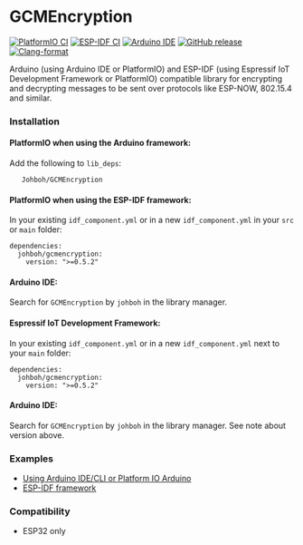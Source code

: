 # GCMEncryption
[![PlatformIO CI](https://github.com/Johboh/GCMEncryption/actions/workflows/platformio.yaml/badge.svg)](https://registry.platformio.org/libraries/johboh/GCMEncryption)
[![ESP-IDF CI](https://github.com/Johboh/GCMEncryption/actions/workflows/espidf.yaml/badge.svg)](https://components.espressif.com/components/johboh/gcmencryption)
[![Arduino IDE](https://github.com/Johboh/GCMEncryption/actions/workflows/arduino_cli.yaml/badge.svg)](https://downloads.arduino.cc/libraries/logs/github.com/Johboh/GCMEncryption/)
[![GitHub release](https://img.shields.io/github/release/Johboh/GCMEncryption.svg)](https://github.com/Johboh/GCMEncryption/releases)
[![Clang-format](https://github.com/Johboh/GCMEncryption/actions/workflows/clang-format.yaml/badge.svg)](https://github.com/Johboh/GCMEncryption)

Arduino (using Arduino IDE or PlatformIO) and ESP-IDF (using Espressif IoT Development Framework or PlatformIO) compatible library for encrypting and decrypting messages to be sent over protocols like ESP-NOW, 802.15.4 and similar.

### Installation
#### PlatformIO when using the Arduino framework:
Add the following to `lib_deps`:
```
   Johboh/GCMEncryption
```

#### PlatformIO when using the ESP-IDF framework:
In your existing `idf_component.yml` or in a new `idf_component.yml` in your `src` or `main` folder:
```
dependencies:
  johboh/gcmencryption:
    version: ">=0.5.2"
```

#### Arduino IDE:
Search for `GCMEncryption` by `johboh` in the library manager.

#### Espressif IoT Development Framework:
In your existing `idf_component.yml` or in a new `idf_component.yml` next to your `main` folder:
```
dependencies:
  johboh/gcmencryption:
    version: ">=0.5.2"
```

#### Arduino IDE:
Search for `GCMEncryption` by `johboh` in the library manager. See note about version above.

### Examples
- [Using Arduino IDE/CLI or Platform IO Arduino](examples/arduino/integration/integration.ino)
- [ESP-IDF framework](examples/espidf/integration/main/main.cpp)

### Compatibility
- ESP32 only
